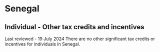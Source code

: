 # Senegal
## Individual - Other tax credits and incentives
Last reviewed - 19 July 2024
There are no other significant tax credits or incentives for individuals in Senegal.
